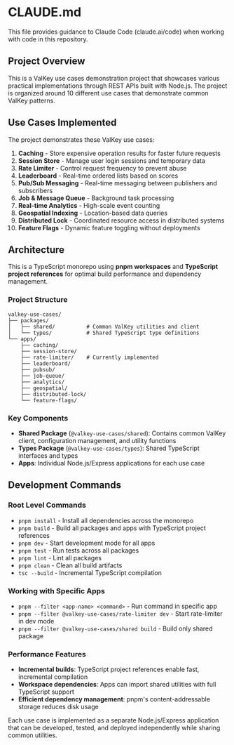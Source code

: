 # CLAUDE.md

This file provides guidance to Claude Code (claude.ai/code) when working with code in this repository.

## Project Overview

This is a ValKey use cases demonstration project that showcases various practical implementations through REST APIs built with Node.js. The project is organized around 10 different use cases that demonstrate common ValKey patterns.

## Use Cases Implemented

The project demonstrates these ValKey use cases:

1. **Caching** - Store expensive operation results for faster future requests
2. **Session Store** - Manage user login sessions and temporary data
3. **Rate Limiter** - Control request frequency to prevent abuse
4. **Leaderboard** - Real-time ordered lists based on scores
5. **Pub/Sub Messaging** - Real-time messaging between publishers and subscribers
6. **Job & Message Queue** - Background task processing
7. **Real-time Analytics** - High-scale event counting
8. **Geospatial Indexing** - Location-based data queries
9. **Distributed Lock** - Coordinated resource access in distributed systems
10. **Feature Flags** - Dynamic feature toggling without deployments

## Architecture

This is a TypeScript monorepo using **pnpm workspaces** and **TypeScript project references** for optimal build performance and dependency management.

### Project Structure

```
valkey-use-cases/
├── packages/
│   ├── shared/          # Common ValKey utilities and client
│   └── types/           # Shared TypeScript type definitions
└── apps/
    ├── caching/
    ├── session-store/
    ├── rate-limiter/    # Currently implemented
    ├── leaderboard/
    ├── pubsub/
    ├── job-queue/
    ├── analytics/
    ├── geospatial/
    ├── distributed-lock/
    └── feature-flags/
```

### Key Components

- **Shared Package** (`@valkey-use-cases/shared`): Contains common ValKey client, configuration management, and utility functions
- **Types Package** (`@valkey-use-cases/types`): Shared TypeScript interfaces and types
- **Apps**: Individual Node.js/Express applications for each use case

## Development Commands

### Root Level Commands
- `pnpm install` - Install all dependencies across the monorepo
- `pnpm build` - Build all packages and apps with TypeScript project references
- `pnpm dev` - Start development mode for all apps
- `pnpm test` - Run tests across all packages
- `pnpm lint` - Lint all packages
- `pnpm clean` - Clean all build artifacts
- `tsc --build` - Incremental TypeScript compilation

### Working with Specific Apps
- `pnpm --filter <app-name> <command>` - Run command in specific app
- `pnpm --filter @valkey-use-cases/rate-limiter dev` - Start rate-limiter in dev mode
- `pnpm --filter @valkey-use-cases/shared build` - Build only shared package

### Performance Features

- **Incremental builds**: TypeScript project references enable fast, incremental compilation
- **Workspace dependencies**: Apps can import shared utilities with full TypeScript support
- **Efficient dependency management**: pnpm's content-addressable storage reduces disk usage

Each use case is implemented as a separate Node.js/Express application that can be developed, tested, and deployed independently while sharing common utilities.